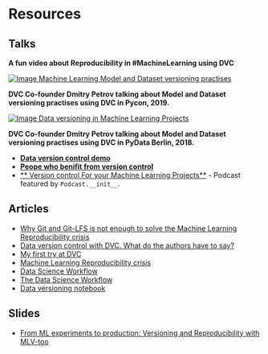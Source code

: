 # Resources

## Talks

**A fun video about Reproducibility in #MachineLearning using DVC**

[![Image Machine Learning Model and Dataset versioning
practises](https://img.youtube.com/vi/jkfh2PM5Sz8/0.jpg)](https://www.youtube.com/watch?v=jkfh2PM5Sz8)

**DVC Co-founder Dmitry Petrov talking about Model and Dataset versioning
practises using DVC in Pycon, 2019.**

[![Image Data versioning in Machine Learning
Projects](https://img.youtube.com/vi/BneW7jgB298/0.jpg)](https://www.youtube.com/watch?v=BneW7jgB298)

**DVC Co-founder Dmitry Petrov talking about Model and Dataset versioning
practises using DVC in PyData Berlin, 2018.**

- [**Data version control demo**](https://www.youtube.com/watch?v=mOSFQblyOl4)
- [**Peope who benifit from version control**](https://www.youtube.com/watch?v=vEeiFth9SeE)
- [** Version control For your Machine Learning Projects**](https://www.pythonpodcast.com/data-version-control-episode-206/) -
  Podcast featured by `Podcast.__init__`.

## Articles

- [Why Git and Git-LFS is not enough to solve the Machine Learning Reproducibility crisis](https://towardsdatascience.com/why-git-and-git-lfs-is-not-enough-to-solve-the-machine-learning-reproducibility-crisis-f733b49e96e8)
- [Data version control with DVC. What do the authors have to say?](https://towardsdatascience.com/data-version-control-with-dvc-what-do-the-authors-have-to-say-3c3b10f27ee)
- [My first try at DVC](https://stdiff.net/MB2019051301.html)
- [Machine Learning Reproducibility crisis](https://petewarden.com/2018/03/19/the-machine-learning-reproducibility-crisis/)
- [Data Science Workflow](http://fouryears.eu/2018/11/29/the-data-science-workflow/)
- [The Data Science Workflow](https://towardsdatascience.com/the-data-science-workflow-43859db0415)
- [Data versioning notebook](https://www.kaggle.com/rtatman/kerneld4769833fe)

## Slides

- [From ML experiments to production: Versioning and Reproducibility with MLV-too](https://peopledoc.github.io/mlv-tools-tutorial/talks/pyData/presentation.html#/)
